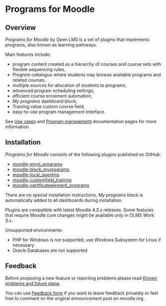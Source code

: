 # Programs for Moodle

## Overview

_Programs for Moodle_ by Open LMS is a set of plugins that implements programs,
also known as learning pathways.

Main features include:

* program content created as a hierarchy of courses and course sets with flexible sequencing rules,
* _Program catalogue_ where students may browse available programs and related courses,
* multiple sources for allocation of students to programs,
* advanced program scheduling settings,
* efficient course enrolment automation,
* _My programs_ dashboard block,
* Training value custom course field,
* easy-to-use program management interface.

See [Use cases](./docs/en/use_cases.md) and [Program management](./docs/en/management.md)
documentation pages for more information.

## Installation

_Programs for Moodle_ consists of the following plugins published on GitHub:

* [moodle-enrol_programs](https://github.com/open-lms-open-source/moodle-enrol_programs)
* [moodle-block_myprograms](https://github.com/open-lms-open-source/moodle-block_myprograms)
* [moodle-local_openlms](https://github.com/open-lms-open-source/moodle-local_openlms)
* [moodle-customfield_training](https://github.com/open-lms-open-source/moodle-customfield_training)
* [moodle-certificateelement_programs](https://github.com/open-lms-open-source/moodle-certificateelement_programs)

There are no special installation instructions, _My programs_ block is automatically added
to all dashboards during installation.

Plugins are compatible with latest Moodle 4.3.x releases. Some features
that require Moodle core changes might be available only in OLMS Work 3.x.

Unsupported environments:

* PHP for Windows is not supported, use Windows Subsystem for Linux if necessary
* Oracle Databases are not supported

## Feedback

Before proposing a new feature or reporting problems please read
[Known problems and future plans](./docs/en/plans.md).

You can use [Feedback form](https://form.asana.com/?k=oMNm1HIGalQh5DD42RQ7OA&d=36833584313346)
if you want to leave feedback privately or feel free to comment on the original
announcement post on moodle.org.
